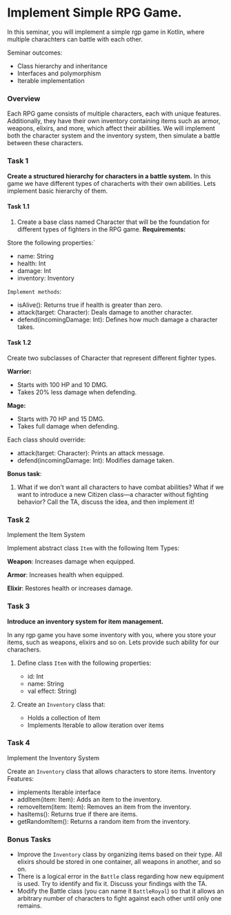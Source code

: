 # Implement Simple RPG Game.
In this seminar, you will implement a simple rgp game in Kotlin, where multiple charachters can battle with each other. 

Seminar outcomes:
* Class hierarchy and inheritance
* Interfaces and polymorphism
* Iterable implementation

### Overview
Each RPG game consists of multiple characters, each with unique features. Additionally, they have their own inventory containing items such as armor, weapons, elixirs, and more, which affect their abilities. We will implement both the character system and the inventory system, then simulate a battle between these characters.

### Task 1
**Create a structured hierarchy for characters in a battle system.**
In this game we have different types of characherts with their own abilities. Lets implement basic hierarchy of them.

#### Task 1.1

1) Create a base class named Character that will be the foundation for different types of fighters in the RPG game.
**Requirements:**

Store the following properties:`
* name: String
* health: Int
* damage: Int
* inventory: Inventory

`Implement methods`:
* isAlive(): Returns true if health is greater than zero.
* attack(target: Character): Deals damage to another character.
* defend(incomingDamage: Int): Defines how much damage a character takes.

#### Task 1.2
Create two subclasses of Character that represent different fighter types.

**Warrior:**
* Starts with 100 HP and 10 DMG.
* Takes 20% less damage when defending.

**Mage:**
* Starts with 70 HP and 15 DMG.
* Takes full damage when defending.

Each class should override:
* attack(target: Character): Prints an attack message.
* defend(incomingDamage: Int): Modifies damage taken.

**Bonus task**:
1) What if we don’t want all characters to have combat abilities? What if we want to introduce a new Citizen class—a character without fighting behavior? Call the TA, discuss the idea, and then implement it! 

### Task 2
Implement the Item System

Implement abstract class `Item` with the following Item Types:

**Weapon**: Increases damage when equipped.

**Armor**: Increases health when equipped.

**Elixir**: Restores health or increases damage.



### Task 3
**Introduce an inventory system for item management.**

In any rgp game you have some inventory with you, where you store your items, such as weapons, elixirs and so on. Lets provide such ability for our charachers.

1) Define class `Item` with the following properties:
   * id: Int
   * name: String
   * val effect: String)

2) Create an `Inventory` class that:
   * Holds a collection of Item
   * Implements Iterable<Item> to allow iteration over items

### Task 4
Implement the Inventory System

Create an `Inventory` class that allows characters to store items.
Inventory Features:
* implements Iterable interface
* addItem(item: Item): Adds an item to the inventory.
* removeItem(item: Item): Removes an item from the inventory.
* hasItems(): Returns true if there are items.
* getRandomItem(): Returns a random item from the inventory.

### Bonus Tasks

* Improve the `Inventory` class by organizing items based on their type. All elixirs should be stored in one container, all weapons in another, and so on.
* There is a logical error in the `Battle` class regarding how new equipment is used. Try to identify and fix it. Discuss your findings with the TA.
* Modify the Battle class (you can name it `BattleRoyal`) so that it allows an arbitrary number of characters to fight against each other until only one remains.



